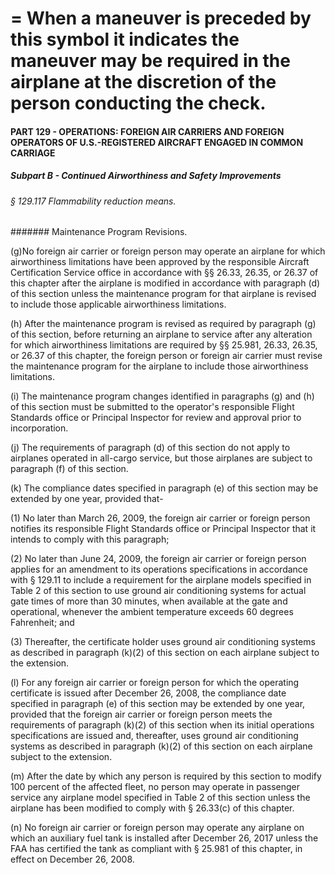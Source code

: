 
# = When a maneuver is preceded by this symbol it indicates the maneuver may be required in the airplane at the discretion of the person conducting the check.
#### PART 129 - OPERATIONS: FOREIGN AIR CARRIERS AND FOREIGN OPERATORS OF U.S.-REGISTERED AIRCRAFT ENGAGED IN COMMON CARRIAGE
##### Subpart B - Continued Airworthiness and Safety Improvements
###### § 129.117 Flammability reduction means.
####### Maintenance Program Revisions.

(g)No foreign air carrier or foreign person may operate an airplane for which airworthiness limitations have been approved by the responsible Aircraft Certification Service office in accordance with §§ 26.33, 26.35, or 26.37 of this chapter after the airplane is modified in accordance with paragraph (d) of this section unless the maintenance program for that airplane is revised to include those applicable airworthiness limitations.

(h) After the maintenance program is revised as required by paragraph (g) of this section, before returning an airplane to service after any alteration for which airworthiness limitations are required by §§ 25.981, 26.33, 26.35, or 26.37 of this chapter, the foreign person or foreign air carrier must revise the maintenance program for the airplane to include those airworthiness limitations.

(i) The maintenance program changes identified in paragraphs (g) and (h) of this section must be submitted to the operator's responsible Flight Standards office or Principal Inspector for review and approval prior to incorporation.

(j) The requirements of paragraph (d) of this section do not apply to airplanes operated in all-cargo service, but those airplanes are subject to paragraph (f) of this section.

(k) The compliance dates specified in paragraph (e) of this section may be extended by one year, provided that-

(1) No later than March 26, 2009, the foreign air carrier or foreign person notifies its responsible Flight Standards office or Principal Inspector that it intends to comply with this paragraph;

(2) No later than June 24, 2009, the foreign air carrier or foreign person applies for an amendment to its operations specifications in accordance with § 129.11 to include a requirement for the airplane models specified in Table 2 of this section to use ground air conditioning systems for actual gate times of more than 30 minutes, when available at the gate and operational, whenever the ambient temperature exceeds 60 degrees Fahrenheit; and

(3) Thereafter, the certificate holder uses ground air conditioning systems as described in paragraph (k)(2) of this section on each airplane subject to the extension.

(l) For any foreign air carrier or foreign person for which the operating certificate is issued after December 26, 2008, the compliance date specified in paragraph (e) of this section may be extended by one year, provided that the foreign air carrier or foreign person meets the requirements of paragraph (k)(2) of this section when its initial operations specifications are issued and, thereafter, uses ground air conditioning systems as described in paragraph (k)(2) of this section on each airplane subject to the extension.

(m) After the date by which any person is required by this section to modify 100 percent of the affected fleet, no person may operate in passenger service any airplane model specified in Table 2 of this section unless the airplane has been modified to comply with § 26.33(c) of this chapter.

(n) No foreign air carrier or foreign person may operate any airplane on which an auxiliary fuel tank is installed after December 26, 2017 unless the FAA has certified the tank as compliant with § 25.981 of this chapter, in effect on December 26, 2008.
